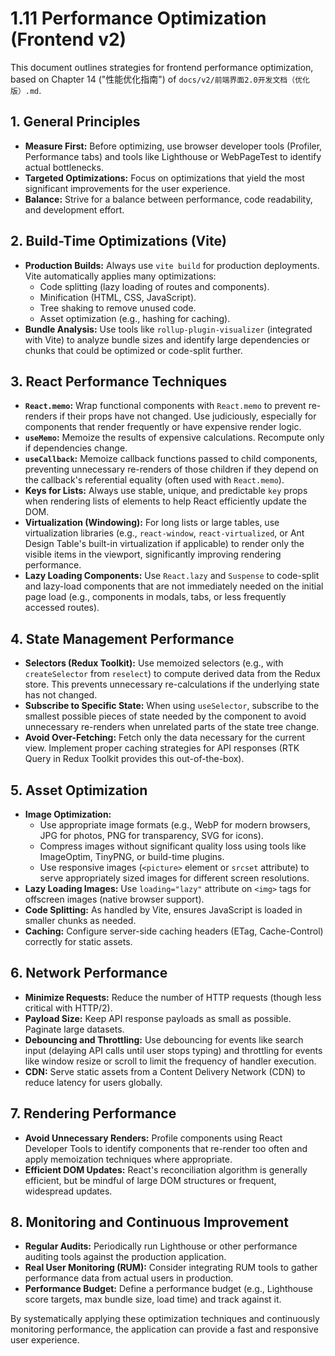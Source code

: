 # 1.11 Performance Optimization (Frontend v2)

This document outlines strategies for frontend performance optimization, based on Chapter 14 ("性能优化指南") of `docs/v2/前端界面2.0开发文档（优化版）.md`.

## 1. General Principles

*   **Measure First:** Before optimizing, use browser developer tools (Profiler, Performance tabs) and tools like Lighthouse or WebPageTest to identify actual bottlenecks.
*   **Targeted Optimizations:** Focus on optimizations that yield the most significant improvements for the user experience.
*   **Balance:** Strive for a balance between performance, code readability, and development effort.

## 2. Build-Time Optimizations (Vite)

*   **Production Builds:** Always use `vite build` for production deployments. Vite automatically applies many optimizations:
    *   Code splitting (lazy loading of routes and components).
    *   Minification (HTML, CSS, JavaScript).
    *   Tree shaking to remove unused code.
    *   Asset optimization (e.g., hashing for caching).
*   **Bundle Analysis:** Use tools like `rollup-plugin-visualizer` (integrated with Vite) to analyze bundle sizes and identify large dependencies or chunks that could be optimized or code-split further.

## 3. React Performance Techniques

*   **`React.memo`:** Wrap functional components with `React.memo` to prevent re-renders if their props have not changed. Use judiciously, especially for components that render frequently or have expensive render logic.
*   **`useMemo`:** Memoize the results of expensive calculations. Recompute only if dependencies change.
*   **`useCallback`:** Memoize callback functions passed to child components, preventing unnecessary re-renders of those children if they depend on the callback's referential equality (often used with `React.memo`).
*   **Keys for Lists:** Always use stable, unique, and predictable `key` props when rendering lists of elements to help React efficiently update the DOM.
*   **Virtualization (Windowing):** For long lists or large tables, use virtualization libraries (e.g., `react-window`, `react-virtualized`, or Ant Design Table's built-in virtualization if applicable) to render only the visible items in the viewport, significantly improving rendering performance.
*   **Lazy Loading Components:** Use `React.lazy` and `Suspense` to code-split and lazy-load components that are not immediately needed on the initial page load (e.g., components in modals, tabs, or less frequently accessed routes).

## 4. State Management Performance

*   **Selectors (Redux Toolkit):** Use memoized selectors (e.g., with `createSelector` from `reselect`) to compute derived data from the Redux store. This prevents unnecessary re-calculations if the underlying state has not changed.
*   **Subscribe to Specific State:** When using `useSelector`, subscribe to the smallest possible pieces of state needed by the component to avoid unnecessary re-renders when unrelated parts of the state tree change.
*   **Avoid Over-Fetching:** Fetch only the data necessary for the current view. Implement proper caching strategies for API responses (RTK Query in Redux Toolkit provides this out-of-the-box).

## 5. Asset Optimization

*   **Image Optimization:**
    *   Use appropriate image formats (e.g., WebP for modern browsers, JPG for photos, PNG for transparency, SVG for icons).
    *   Compress images without significant quality loss using tools like ImageOptim, TinyPNG, or build-time plugins.
    *   Use responsive images (`<picture>` element or `srcset` attribute) to serve appropriately sized images for different screen resolutions.
*   **Lazy Loading Images:** Use `loading="lazy"` attribute on `<img>` tags for offscreen images (native browser support).
*   **Code Splitting:** As handled by Vite, ensures JavaScript is loaded in smaller chunks as needed.
*   **Caching:** Configure server-side caching headers (ETag, Cache-Control) correctly for static assets.

## 6. Network Performance

*   **Minimize Requests:** Reduce the number of HTTP requests (though less critical with HTTP/2).
*   **Payload Size:** Keep API response payloads as small as possible. Paginate large datasets.
*   **Debouncing and Throttling:** Use debouncing for events like search input (delaying API calls until user stops typing) and throttling for events like window resize or scroll to limit the frequency of handler execution.
*   **CDN:** Serve static assets from a Content Delivery Network (CDN) to reduce latency for users globally.

## 7. Rendering Performance

*   **Avoid Unnecessary Renders:** Profile components using React Developer Tools to identify components that re-render too often and apply memoization techniques where appropriate.
*   **Efficient DOM Updates:** React's reconciliation algorithm is generally efficient, but be mindful of large DOM structures or frequent, widespread updates.

## 8. Monitoring and Continuous Improvement

*   **Regular Audits:** Periodically run Lighthouse or other performance auditing tools against the production application.
*   **Real User Monitoring (RUM):** Consider integrating RUM tools to gather performance data from actual users in production.
*   **Performance Budget:** Define a performance budget (e.g., Lighthouse score targets, max bundle size, load time) and track against it.

By systematically applying these optimization techniques and continuously monitoring performance, the application can provide a fast and responsive user experience. 